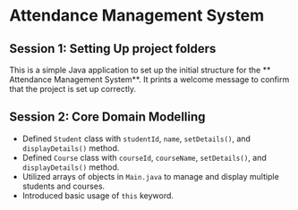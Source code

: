 # Attendance Management System

## Session 1: Setting Up project folders
This is a simple Java application to set up the initial structure for the ** Attendance Management System**. It prints a welcome message to confirm that the project is set up correctly.

## Session 2: Core Domain Modelling
- Defined `Student` class with `studentId`, `name`, `setDetails()`, and `displayDetails()` method.
- Defined `Course` class with `courseId`, `courseName`, `setDetails()`, and `displayDetails()` method.
- Utilized arrays of objects in `Main.java` to manage and display multiple students and courses.
- Introduced basic usage of `this` keyword.

